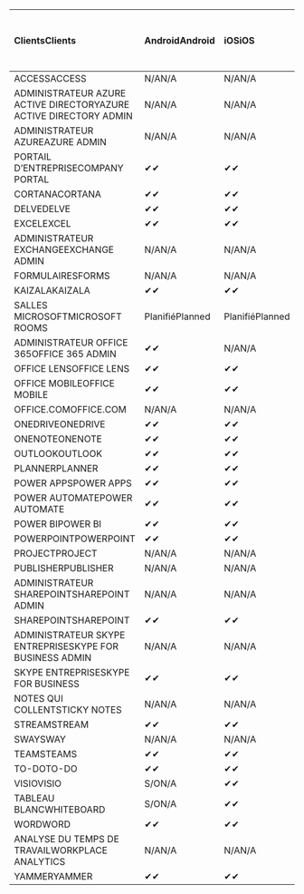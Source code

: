 <!-- This file is generated automatically. Changes made to this file will be overwritten.-->
|<span data-ttu-id="4fbea-101">Clients</span><span class="sxs-lookup"><span data-stu-id="4fbea-101">Clients</span></span>|<span data-ttu-id="4fbea-102">Android</span><span class="sxs-lookup"><span data-stu-id="4fbea-102">Android</span></span>|<span data-ttu-id="4fbea-103">iOS</span><span class="sxs-lookup"><span data-stu-id="4fbea-103">iOS</span></span>|<span data-ttu-id="4fbea-104">Mac</span><span class="sxs-lookup"><span data-stu-id="4fbea-104">Mac</span></span>|<span data-ttu-id="4fbea-105">Windows 10</span><span class="sxs-lookup"><span data-stu-id="4fbea-105">Windows 10</span></span><br><span data-ttu-id="4fbea-106">Desktop</span><span class="sxs-lookup"><span data-stu-id="4fbea-106">Desktop</span></span>|<span data-ttu-id="4fbea-107">Windows 10</span><span class="sxs-lookup"><span data-stu-id="4fbea-107">Windows 10</span></span><br><span data-ttu-id="4fbea-108">Applications modernes</span><span class="sxs-lookup"><span data-stu-id="4fbea-108">Modern Apps</span></span>|
|:-|:-|:-|:-|:-|:-|
|<span data-ttu-id="4fbea-109">ACCESS</span><span class="sxs-lookup"><span data-stu-id="4fbea-109">ACCESS</span></span>|<span data-ttu-id="4fbea-110">N/A</span><span class="sxs-lookup"><span data-stu-id="4fbea-110">N/A</span></span>|<span data-ttu-id="4fbea-111">N/A</span><span class="sxs-lookup"><span data-stu-id="4fbea-111">N/A</span></span>|<span data-ttu-id="4fbea-112">N/A</span><span class="sxs-lookup"><span data-stu-id="4fbea-112">N/A</span></span>|<span data-ttu-id="4fbea-113">✔</span><span class="sxs-lookup"><span data-stu-id="4fbea-113">✔</span></span>|<span data-ttu-id="4fbea-114">S/O</span><span class="sxs-lookup"><span data-stu-id="4fbea-114">N/A</span></span>|
|<span data-ttu-id="4fbea-115">ADMINISTRATEUR AZURE ACTIVE DIRECTORY</span><span class="sxs-lookup"><span data-stu-id="4fbea-115">AZURE ACTIVE DIRECTORY ADMIN</span></span>|<span data-ttu-id="4fbea-116">N/A</span><span class="sxs-lookup"><span data-stu-id="4fbea-116">N/A</span></span>|<span data-ttu-id="4fbea-117">N/A</span><span class="sxs-lookup"><span data-stu-id="4fbea-117">N/A</span></span>|<span data-ttu-id="4fbea-118">N/A</span><span class="sxs-lookup"><span data-stu-id="4fbea-118">N/A</span></span>|<span data-ttu-id="4fbea-119">✔</span><span class="sxs-lookup"><span data-stu-id="4fbea-119">✔</span></span>|<span data-ttu-id="4fbea-120">S/O</span><span class="sxs-lookup"><span data-stu-id="4fbea-120">N/A</span></span>|
|<span data-ttu-id="4fbea-121">ADMINISTRATEUR AZURE</span><span class="sxs-lookup"><span data-stu-id="4fbea-121">AZURE ADMIN</span></span>|<span data-ttu-id="4fbea-122">N/A</span><span class="sxs-lookup"><span data-stu-id="4fbea-122">N/A</span></span>|<span data-ttu-id="4fbea-123">N/A</span><span class="sxs-lookup"><span data-stu-id="4fbea-123">N/A</span></span>|<span data-ttu-id="4fbea-124">N/A</span><span class="sxs-lookup"><span data-stu-id="4fbea-124">N/A</span></span>|<span data-ttu-id="4fbea-125">N/A</span><span class="sxs-lookup"><span data-stu-id="4fbea-125">N/A</span></span>|<span data-ttu-id="4fbea-126">N/A</span><span class="sxs-lookup"><span data-stu-id="4fbea-126">N/A</span></span>|
|<span data-ttu-id="4fbea-127">PORTAIL D’ENTREPRISE</span><span class="sxs-lookup"><span data-stu-id="4fbea-127">COMPANY PORTAL</span></span>|<span data-ttu-id="4fbea-128">✔</span><span class="sxs-lookup"><span data-stu-id="4fbea-128">✔</span></span>|<span data-ttu-id="4fbea-129">✔</span><span class="sxs-lookup"><span data-stu-id="4fbea-129">✔</span></span>|<span data-ttu-id="4fbea-130">✔</span><span class="sxs-lookup"><span data-stu-id="4fbea-130">✔</span></span>|<span data-ttu-id="4fbea-131">S/O</span><span class="sxs-lookup"><span data-stu-id="4fbea-131">N/A</span></span>|<span data-ttu-id="4fbea-132">✔</span><span class="sxs-lookup"><span data-stu-id="4fbea-132">✔</span></span>|
|<span data-ttu-id="4fbea-133">CORTANA</span><span class="sxs-lookup"><span data-stu-id="4fbea-133">CORTANA</span></span>|<span data-ttu-id="4fbea-134">✔</span><span class="sxs-lookup"><span data-stu-id="4fbea-134">✔</span></span>|<span data-ttu-id="4fbea-135">✔</span><span class="sxs-lookup"><span data-stu-id="4fbea-135">✔</span></span>|<span data-ttu-id="4fbea-136">N/A</span><span class="sxs-lookup"><span data-stu-id="4fbea-136">N/A</span></span>|<span data-ttu-id="4fbea-137">N/A</span><span class="sxs-lookup"><span data-stu-id="4fbea-137">N/A</span></span>|<span data-ttu-id="4fbea-138">✔</span><span class="sxs-lookup"><span data-stu-id="4fbea-138">✔</span></span>|
|<span data-ttu-id="4fbea-139">DELVE</span><span class="sxs-lookup"><span data-stu-id="4fbea-139">DELVE</span></span>|<span data-ttu-id="4fbea-140">✔</span><span class="sxs-lookup"><span data-stu-id="4fbea-140">✔</span></span>|<span data-ttu-id="4fbea-141">✔</span><span class="sxs-lookup"><span data-stu-id="4fbea-141">✔</span></span>|<span data-ttu-id="4fbea-142">N/A</span><span class="sxs-lookup"><span data-stu-id="4fbea-142">N/A</span></span>|<span data-ttu-id="4fbea-143">N/A</span><span class="sxs-lookup"><span data-stu-id="4fbea-143">N/A</span></span>|<span data-ttu-id="4fbea-144">N/A</span><span class="sxs-lookup"><span data-stu-id="4fbea-144">N/A</span></span>|
|<span data-ttu-id="4fbea-145">EXCEL</span><span class="sxs-lookup"><span data-stu-id="4fbea-145">EXCEL</span></span>|<span data-ttu-id="4fbea-146">✔</span><span class="sxs-lookup"><span data-stu-id="4fbea-146">✔</span></span>|<span data-ttu-id="4fbea-147">✔</span><span class="sxs-lookup"><span data-stu-id="4fbea-147">✔</span></span>|<span data-ttu-id="4fbea-148">✔</span><span class="sxs-lookup"><span data-stu-id="4fbea-148">✔</span></span>|<span data-ttu-id="4fbea-149">✔</span><span class="sxs-lookup"><span data-stu-id="4fbea-149">✔</span></span>|<span data-ttu-id="4fbea-150">✔</span><span class="sxs-lookup"><span data-stu-id="4fbea-150">✔</span></span>|
|<span data-ttu-id="4fbea-151">ADMINISTRATEUR EXCHANGE</span><span class="sxs-lookup"><span data-stu-id="4fbea-151">EXCHANGE ADMIN</span></span>|<span data-ttu-id="4fbea-152">N/A</span><span class="sxs-lookup"><span data-stu-id="4fbea-152">N/A</span></span>|<span data-ttu-id="4fbea-153">N/A</span><span class="sxs-lookup"><span data-stu-id="4fbea-153">N/A</span></span>|<span data-ttu-id="4fbea-154">N/A</span><span class="sxs-lookup"><span data-stu-id="4fbea-154">N/A</span></span>|<span data-ttu-id="4fbea-155">✔</span><span class="sxs-lookup"><span data-stu-id="4fbea-155">✔</span></span>|<span data-ttu-id="4fbea-156">S/O</span><span class="sxs-lookup"><span data-stu-id="4fbea-156">N/A</span></span>|
|<span data-ttu-id="4fbea-157">FORMULAIRES</span><span class="sxs-lookup"><span data-stu-id="4fbea-157">FORMS</span></span>|<span data-ttu-id="4fbea-158">N/A</span><span class="sxs-lookup"><span data-stu-id="4fbea-158">N/A</span></span>|<span data-ttu-id="4fbea-159">N/A</span><span class="sxs-lookup"><span data-stu-id="4fbea-159">N/A</span></span>|<span data-ttu-id="4fbea-160">N/A</span><span class="sxs-lookup"><span data-stu-id="4fbea-160">N/A</span></span>|<span data-ttu-id="4fbea-161">N/A</span><span class="sxs-lookup"><span data-stu-id="4fbea-161">N/A</span></span>|<span data-ttu-id="4fbea-162">N/A</span><span class="sxs-lookup"><span data-stu-id="4fbea-162">N/A</span></span>|
|<span data-ttu-id="4fbea-163">KAIZALA</span><span class="sxs-lookup"><span data-stu-id="4fbea-163">KAIZALA</span></span>|<span data-ttu-id="4fbea-164">✔</span><span class="sxs-lookup"><span data-stu-id="4fbea-164">✔</span></span>|<span data-ttu-id="4fbea-165">✔</span><span class="sxs-lookup"><span data-stu-id="4fbea-165">✔</span></span>|<span data-ttu-id="4fbea-166">N/A</span><span class="sxs-lookup"><span data-stu-id="4fbea-166">N/A</span></span>|<span data-ttu-id="4fbea-167">N/A</span><span class="sxs-lookup"><span data-stu-id="4fbea-167">N/A</span></span>|<span data-ttu-id="4fbea-168">N/A</span><span class="sxs-lookup"><span data-stu-id="4fbea-168">N/A</span></span>|
|<span data-ttu-id="4fbea-169">SALLES MICROSOFT</span><span class="sxs-lookup"><span data-stu-id="4fbea-169">MICROSOFT ROOMS</span></span>|<span data-ttu-id="4fbea-170">Planifié</span><span class="sxs-lookup"><span data-stu-id="4fbea-170">Planned</span></span>|<span data-ttu-id="4fbea-171">Planifié</span><span class="sxs-lookup"><span data-stu-id="4fbea-171">Planned</span></span>|<span data-ttu-id="4fbea-172">N/A</span><span class="sxs-lookup"><span data-stu-id="4fbea-172">N/A</span></span>|<span data-ttu-id="4fbea-173">N/A</span><span class="sxs-lookup"><span data-stu-id="4fbea-173">N/A</span></span>|<span data-ttu-id="4fbea-174">N/A</span><span class="sxs-lookup"><span data-stu-id="4fbea-174">N/A</span></span>|
|<span data-ttu-id="4fbea-175">ADMINISTRATEUR OFFICE 365</span><span class="sxs-lookup"><span data-stu-id="4fbea-175">OFFICE 365 ADMIN</span></span>|<span data-ttu-id="4fbea-176">✔</span><span class="sxs-lookup"><span data-stu-id="4fbea-176">✔</span></span>|<span data-ttu-id="4fbea-177">N/A</span><span class="sxs-lookup"><span data-stu-id="4fbea-177">N/A</span></span>|<span data-ttu-id="4fbea-178">N/A</span><span class="sxs-lookup"><span data-stu-id="4fbea-178">N/A</span></span>|<span data-ttu-id="4fbea-179">N/A</span><span class="sxs-lookup"><span data-stu-id="4fbea-179">N/A</span></span>|<span data-ttu-id="4fbea-180">N/A</span><span class="sxs-lookup"><span data-stu-id="4fbea-180">N/A</span></span>|
|<span data-ttu-id="4fbea-181">OFFICE LENS</span><span class="sxs-lookup"><span data-stu-id="4fbea-181">OFFICE LENS</span></span>|<span data-ttu-id="4fbea-182">✔</span><span class="sxs-lookup"><span data-stu-id="4fbea-182">✔</span></span>|<span data-ttu-id="4fbea-183">✔</span><span class="sxs-lookup"><span data-stu-id="4fbea-183">✔</span></span>|<span data-ttu-id="4fbea-184">N/A</span><span class="sxs-lookup"><span data-stu-id="4fbea-184">N/A</span></span>|<span data-ttu-id="4fbea-185">N/A</span><span class="sxs-lookup"><span data-stu-id="4fbea-185">N/A</span></span>|<span data-ttu-id="4fbea-186">✔</span><span class="sxs-lookup"><span data-stu-id="4fbea-186">✔</span></span>|
|<span data-ttu-id="4fbea-187">OFFICE MOBILE</span><span class="sxs-lookup"><span data-stu-id="4fbea-187">OFFICE MOBILE</span></span>|<span data-ttu-id="4fbea-188">✔</span><span class="sxs-lookup"><span data-stu-id="4fbea-188">✔</span></span>|<span data-ttu-id="4fbea-189">✔</span><span class="sxs-lookup"><span data-stu-id="4fbea-189">✔</span></span>|<span data-ttu-id="4fbea-190">N/A</span><span class="sxs-lookup"><span data-stu-id="4fbea-190">N/A</span></span>|<span data-ttu-id="4fbea-191">N/A</span><span class="sxs-lookup"><span data-stu-id="4fbea-191">N/A</span></span>|<span data-ttu-id="4fbea-192">N/A</span><span class="sxs-lookup"><span data-stu-id="4fbea-192">N/A</span></span>|
|<span data-ttu-id="4fbea-193">OFFICE.COM</span><span class="sxs-lookup"><span data-stu-id="4fbea-193">OFFICE.COM</span></span>|<span data-ttu-id="4fbea-194">N/A</span><span class="sxs-lookup"><span data-stu-id="4fbea-194">N/A</span></span>|<span data-ttu-id="4fbea-195">N/A</span><span class="sxs-lookup"><span data-stu-id="4fbea-195">N/A</span></span>|<span data-ttu-id="4fbea-196">N/A</span><span class="sxs-lookup"><span data-stu-id="4fbea-196">N/A</span></span>|<span data-ttu-id="4fbea-197">N/A</span><span class="sxs-lookup"><span data-stu-id="4fbea-197">N/A</span></span>|<span data-ttu-id="4fbea-198">✔</span><span class="sxs-lookup"><span data-stu-id="4fbea-198">✔</span></span>|
|<span data-ttu-id="4fbea-199">ONEDRIVE</span><span class="sxs-lookup"><span data-stu-id="4fbea-199">ONEDRIVE</span></span>|<span data-ttu-id="4fbea-200">✔</span><span class="sxs-lookup"><span data-stu-id="4fbea-200">✔</span></span>|<span data-ttu-id="4fbea-201">✔</span><span class="sxs-lookup"><span data-stu-id="4fbea-201">✔</span></span>|<span data-ttu-id="4fbea-202">✔</span><span class="sxs-lookup"><span data-stu-id="4fbea-202">✔</span></span>|<span data-ttu-id="4fbea-203">✔</span><span class="sxs-lookup"><span data-stu-id="4fbea-203">✔</span></span>|<span data-ttu-id="4fbea-204">✔</span><span class="sxs-lookup"><span data-stu-id="4fbea-204">✔</span></span>|
|<span data-ttu-id="4fbea-205">ONENOTE</span><span class="sxs-lookup"><span data-stu-id="4fbea-205">ONENOTE</span></span>|<span data-ttu-id="4fbea-206">✔</span><span class="sxs-lookup"><span data-stu-id="4fbea-206">✔</span></span>|<span data-ttu-id="4fbea-207">✔</span><span class="sxs-lookup"><span data-stu-id="4fbea-207">✔</span></span>|<span data-ttu-id="4fbea-208">✔</span><span class="sxs-lookup"><span data-stu-id="4fbea-208">✔</span></span>|<span data-ttu-id="4fbea-209">✔</span><span class="sxs-lookup"><span data-stu-id="4fbea-209">✔</span></span>|<span data-ttu-id="4fbea-210">✔</span><span class="sxs-lookup"><span data-stu-id="4fbea-210">✔</span></span>|
|<span data-ttu-id="4fbea-211">OUTLOOK</span><span class="sxs-lookup"><span data-stu-id="4fbea-211">OUTLOOK</span></span>|<span data-ttu-id="4fbea-212">✔</span><span class="sxs-lookup"><span data-stu-id="4fbea-212">✔</span></span>|<span data-ttu-id="4fbea-213">✔</span><span class="sxs-lookup"><span data-stu-id="4fbea-213">✔</span></span>|<span data-ttu-id="4fbea-214">✔</span><span class="sxs-lookup"><span data-stu-id="4fbea-214">✔</span></span>|<span data-ttu-id="4fbea-215">✔</span><span class="sxs-lookup"><span data-stu-id="4fbea-215">✔</span></span>|<span data-ttu-id="4fbea-216">✔</span><span class="sxs-lookup"><span data-stu-id="4fbea-216">✔</span></span>|
|<span data-ttu-id="4fbea-217">PLANNER</span><span class="sxs-lookup"><span data-stu-id="4fbea-217">PLANNER</span></span>|<span data-ttu-id="4fbea-218">✔</span><span class="sxs-lookup"><span data-stu-id="4fbea-218">✔</span></span>|<span data-ttu-id="4fbea-219">✔</span><span class="sxs-lookup"><span data-stu-id="4fbea-219">✔</span></span>|<span data-ttu-id="4fbea-220">N/A</span><span class="sxs-lookup"><span data-stu-id="4fbea-220">N/A</span></span>|<span data-ttu-id="4fbea-221">N/A</span><span class="sxs-lookup"><span data-stu-id="4fbea-221">N/A</span></span>|<span data-ttu-id="4fbea-222">N/A</span><span class="sxs-lookup"><span data-stu-id="4fbea-222">N/A</span></span>|
|<span data-ttu-id="4fbea-223">POWER APPS</span><span class="sxs-lookup"><span data-stu-id="4fbea-223">POWER APPS</span></span>|<span data-ttu-id="4fbea-224">✔</span><span class="sxs-lookup"><span data-stu-id="4fbea-224">✔</span></span>|<span data-ttu-id="4fbea-225">✔</span><span class="sxs-lookup"><span data-stu-id="4fbea-225">✔</span></span>|<span data-ttu-id="4fbea-226">N/A</span><span class="sxs-lookup"><span data-stu-id="4fbea-226">N/A</span></span>|<span data-ttu-id="4fbea-227">N/A</span><span class="sxs-lookup"><span data-stu-id="4fbea-227">N/A</span></span>|<span data-ttu-id="4fbea-228">✔</span><span class="sxs-lookup"><span data-stu-id="4fbea-228">✔</span></span>|
|<span data-ttu-id="4fbea-229">POWER AUTOMATE</span><span class="sxs-lookup"><span data-stu-id="4fbea-229">POWER AUTOMATE</span></span>|<span data-ttu-id="4fbea-230">✔</span><span class="sxs-lookup"><span data-stu-id="4fbea-230">✔</span></span>|<span data-ttu-id="4fbea-231">✔</span><span class="sxs-lookup"><span data-stu-id="4fbea-231">✔</span></span>|<span data-ttu-id="4fbea-232">N/A</span><span class="sxs-lookup"><span data-stu-id="4fbea-232">N/A</span></span>|<span data-ttu-id="4fbea-233">N/A</span><span class="sxs-lookup"><span data-stu-id="4fbea-233">N/A</span></span>|<span data-ttu-id="4fbea-234">N/A</span><span class="sxs-lookup"><span data-stu-id="4fbea-234">N/A</span></span>|
|<span data-ttu-id="4fbea-235">POWER BI</span><span class="sxs-lookup"><span data-stu-id="4fbea-235">POWER BI</span></span>|<span data-ttu-id="4fbea-236">✔</span><span class="sxs-lookup"><span data-stu-id="4fbea-236">✔</span></span>|<span data-ttu-id="4fbea-237">✔</span><span class="sxs-lookup"><span data-stu-id="4fbea-237">✔</span></span>|<span data-ttu-id="4fbea-238">S/O</span><span class="sxs-lookup"><span data-stu-id="4fbea-238">N/A</span></span>|<span data-ttu-id="4fbea-239">✔</span><span class="sxs-lookup"><span data-stu-id="4fbea-239">✔</span></span>|<span data-ttu-id="4fbea-240">✔</span><span class="sxs-lookup"><span data-stu-id="4fbea-240">✔</span></span>|
|<span data-ttu-id="4fbea-241">POWERPOINT</span><span class="sxs-lookup"><span data-stu-id="4fbea-241">POWERPOINT</span></span>|<span data-ttu-id="4fbea-242">✔</span><span class="sxs-lookup"><span data-stu-id="4fbea-242">✔</span></span>|<span data-ttu-id="4fbea-243">✔</span><span class="sxs-lookup"><span data-stu-id="4fbea-243">✔</span></span>|<span data-ttu-id="4fbea-244">✔</span><span class="sxs-lookup"><span data-stu-id="4fbea-244">✔</span></span>|<span data-ttu-id="4fbea-245">✔</span><span class="sxs-lookup"><span data-stu-id="4fbea-245">✔</span></span>|<span data-ttu-id="4fbea-246">✔</span><span class="sxs-lookup"><span data-stu-id="4fbea-246">✔</span></span>|
|<span data-ttu-id="4fbea-247">PROJECT</span><span class="sxs-lookup"><span data-stu-id="4fbea-247">PROJECT</span></span>|<span data-ttu-id="4fbea-248">N/A</span><span class="sxs-lookup"><span data-stu-id="4fbea-248">N/A</span></span>|<span data-ttu-id="4fbea-249">N/A</span><span class="sxs-lookup"><span data-stu-id="4fbea-249">N/A</span></span>|<span data-ttu-id="4fbea-250">N/A</span><span class="sxs-lookup"><span data-stu-id="4fbea-250">N/A</span></span>|<span data-ttu-id="4fbea-251">✔</span><span class="sxs-lookup"><span data-stu-id="4fbea-251">✔</span></span>|<span data-ttu-id="4fbea-252">S/O</span><span class="sxs-lookup"><span data-stu-id="4fbea-252">N/A</span></span>|
|<span data-ttu-id="4fbea-253">PUBLISHER</span><span class="sxs-lookup"><span data-stu-id="4fbea-253">PUBLISHER</span></span>|<span data-ttu-id="4fbea-254">N/A</span><span class="sxs-lookup"><span data-stu-id="4fbea-254">N/A</span></span>|<span data-ttu-id="4fbea-255">N/A</span><span class="sxs-lookup"><span data-stu-id="4fbea-255">N/A</span></span>|<span data-ttu-id="4fbea-256">N/A</span><span class="sxs-lookup"><span data-stu-id="4fbea-256">N/A</span></span>|<span data-ttu-id="4fbea-257">✔</span><span class="sxs-lookup"><span data-stu-id="4fbea-257">✔</span></span>|<span data-ttu-id="4fbea-258">S/O</span><span class="sxs-lookup"><span data-stu-id="4fbea-258">N/A</span></span>|
|<span data-ttu-id="4fbea-259">ADMINISTRATEUR SHAREPOINT</span><span class="sxs-lookup"><span data-stu-id="4fbea-259">SHAREPOINT ADMIN</span></span>|<span data-ttu-id="4fbea-260">N/A</span><span class="sxs-lookup"><span data-stu-id="4fbea-260">N/A</span></span>|<span data-ttu-id="4fbea-261">N/A</span><span class="sxs-lookup"><span data-stu-id="4fbea-261">N/A</span></span>|<span data-ttu-id="4fbea-262">N/A</span><span class="sxs-lookup"><span data-stu-id="4fbea-262">N/A</span></span>|<span data-ttu-id="4fbea-263">✔</span><span class="sxs-lookup"><span data-stu-id="4fbea-263">✔</span></span>|<span data-ttu-id="4fbea-264">S/O</span><span class="sxs-lookup"><span data-stu-id="4fbea-264">N/A</span></span>|
|<span data-ttu-id="4fbea-265">SHAREPOINT</span><span class="sxs-lookup"><span data-stu-id="4fbea-265">SHAREPOINT</span></span>|<span data-ttu-id="4fbea-266">✔</span><span class="sxs-lookup"><span data-stu-id="4fbea-266">✔</span></span>|<span data-ttu-id="4fbea-267">✔</span><span class="sxs-lookup"><span data-stu-id="4fbea-267">✔</span></span>|<span data-ttu-id="4fbea-268">N/A</span><span class="sxs-lookup"><span data-stu-id="4fbea-268">N/A</span></span>|<span data-ttu-id="4fbea-269">N/A</span><span class="sxs-lookup"><span data-stu-id="4fbea-269">N/A</span></span>|<span data-ttu-id="4fbea-270">N/A</span><span class="sxs-lookup"><span data-stu-id="4fbea-270">N/A</span></span>|
|<span data-ttu-id="4fbea-271">ADMINISTRATEUR SKYPE ENTREPRISE</span><span class="sxs-lookup"><span data-stu-id="4fbea-271">SKYPE FOR BUSINESS ADMIN</span></span>|<span data-ttu-id="4fbea-272">N/A</span><span class="sxs-lookup"><span data-stu-id="4fbea-272">N/A</span></span>|<span data-ttu-id="4fbea-273">N/A</span><span class="sxs-lookup"><span data-stu-id="4fbea-273">N/A</span></span>|<span data-ttu-id="4fbea-274">N/A</span><span class="sxs-lookup"><span data-stu-id="4fbea-274">N/A</span></span>|<span data-ttu-id="4fbea-275">✔</span><span class="sxs-lookup"><span data-stu-id="4fbea-275">✔</span></span>|<span data-ttu-id="4fbea-276">S/O</span><span class="sxs-lookup"><span data-stu-id="4fbea-276">N/A</span></span>|
|<span data-ttu-id="4fbea-277">SKYPE ENTREPRISE</span><span class="sxs-lookup"><span data-stu-id="4fbea-277">SKYPE FOR BUSINESS</span></span>|<span data-ttu-id="4fbea-278">✔</span><span class="sxs-lookup"><span data-stu-id="4fbea-278">✔</span></span>|<span data-ttu-id="4fbea-279">✔</span><span class="sxs-lookup"><span data-stu-id="4fbea-279">✔</span></span>|<span data-ttu-id="4fbea-280">✔</span><span class="sxs-lookup"><span data-stu-id="4fbea-280">✔</span></span>|<span data-ttu-id="4fbea-281">✔</span><span class="sxs-lookup"><span data-stu-id="4fbea-281">✔</span></span>|<span data-ttu-id="4fbea-282">S/O</span><span class="sxs-lookup"><span data-stu-id="4fbea-282">N/A</span></span>|
|<span data-ttu-id="4fbea-283">NOTES QUI COLLENT</span><span class="sxs-lookup"><span data-stu-id="4fbea-283">STICKY NOTES</span></span>|<span data-ttu-id="4fbea-284">N/A</span><span class="sxs-lookup"><span data-stu-id="4fbea-284">N/A</span></span>|<span data-ttu-id="4fbea-285">N/A</span><span class="sxs-lookup"><span data-stu-id="4fbea-285">N/A</span></span>|<span data-ttu-id="4fbea-286">N/A</span><span class="sxs-lookup"><span data-stu-id="4fbea-286">N/A</span></span>|<span data-ttu-id="4fbea-287">N/A</span><span class="sxs-lookup"><span data-stu-id="4fbea-287">N/A</span></span>|<span data-ttu-id="4fbea-288">✔</span><span class="sxs-lookup"><span data-stu-id="4fbea-288">✔</span></span>|
|<span data-ttu-id="4fbea-289">STREAM</span><span class="sxs-lookup"><span data-stu-id="4fbea-289">STREAM</span></span>|<span data-ttu-id="4fbea-290">✔</span><span class="sxs-lookup"><span data-stu-id="4fbea-290">✔</span></span>|<span data-ttu-id="4fbea-291">✔</span><span class="sxs-lookup"><span data-stu-id="4fbea-291">✔</span></span>|<span data-ttu-id="4fbea-292">N/A</span><span class="sxs-lookup"><span data-stu-id="4fbea-292">N/A</span></span>|<span data-ttu-id="4fbea-293">N/A</span><span class="sxs-lookup"><span data-stu-id="4fbea-293">N/A</span></span>|<span data-ttu-id="4fbea-294">N/A</span><span class="sxs-lookup"><span data-stu-id="4fbea-294">N/A</span></span>|
|<span data-ttu-id="4fbea-295">SWAY</span><span class="sxs-lookup"><span data-stu-id="4fbea-295">SWAY</span></span>|<span data-ttu-id="4fbea-296">N/A</span><span class="sxs-lookup"><span data-stu-id="4fbea-296">N/A</span></span>|<span data-ttu-id="4fbea-297">N/A</span><span class="sxs-lookup"><span data-stu-id="4fbea-297">N/A</span></span>|<span data-ttu-id="4fbea-298">N/A</span><span class="sxs-lookup"><span data-stu-id="4fbea-298">N/A</span></span>|<span data-ttu-id="4fbea-299">N/A</span><span class="sxs-lookup"><span data-stu-id="4fbea-299">N/A</span></span>|<span data-ttu-id="4fbea-300">✔</span><span class="sxs-lookup"><span data-stu-id="4fbea-300">✔</span></span>|
|<span data-ttu-id="4fbea-301">TEAMS</span><span class="sxs-lookup"><span data-stu-id="4fbea-301">TEAMS</span></span>|<span data-ttu-id="4fbea-302">✔</span><span class="sxs-lookup"><span data-stu-id="4fbea-302">✔</span></span>|<span data-ttu-id="4fbea-303">✔</span><span class="sxs-lookup"><span data-stu-id="4fbea-303">✔</span></span>|<span data-ttu-id="4fbea-304">✔</span><span class="sxs-lookup"><span data-stu-id="4fbea-304">✔</span></span>|<span data-ttu-id="4fbea-305">✔</span><span class="sxs-lookup"><span data-stu-id="4fbea-305">✔</span></span>|<span data-ttu-id="4fbea-306">S/O</span><span class="sxs-lookup"><span data-stu-id="4fbea-306">N/A</span></span>|
|<span data-ttu-id="4fbea-307">TO-DO</span><span class="sxs-lookup"><span data-stu-id="4fbea-307">TO-DO</span></span>|<span data-ttu-id="4fbea-308">✔</span><span class="sxs-lookup"><span data-stu-id="4fbea-308">✔</span></span>|<span data-ttu-id="4fbea-309">✔</span><span class="sxs-lookup"><span data-stu-id="4fbea-309">✔</span></span>|<span data-ttu-id="4fbea-310">✔</span><span class="sxs-lookup"><span data-stu-id="4fbea-310">✔</span></span>|<span data-ttu-id="4fbea-311">S/O</span><span class="sxs-lookup"><span data-stu-id="4fbea-311">N/A</span></span>|<span data-ttu-id="4fbea-312">✔</span><span class="sxs-lookup"><span data-stu-id="4fbea-312">✔</span></span>|
|<span data-ttu-id="4fbea-313">VISIO</span><span class="sxs-lookup"><span data-stu-id="4fbea-313">VISIO</span></span>|<span data-ttu-id="4fbea-314">S/O</span><span class="sxs-lookup"><span data-stu-id="4fbea-314">N/A</span></span>|<span data-ttu-id="4fbea-315">✔</span><span class="sxs-lookup"><span data-stu-id="4fbea-315">✔</span></span>|<span data-ttu-id="4fbea-316">S/O</span><span class="sxs-lookup"><span data-stu-id="4fbea-316">N/A</span></span>|<span data-ttu-id="4fbea-317">✔</span><span class="sxs-lookup"><span data-stu-id="4fbea-317">✔</span></span>|<span data-ttu-id="4fbea-318">S/O</span><span class="sxs-lookup"><span data-stu-id="4fbea-318">N/A</span></span>|
|<span data-ttu-id="4fbea-319">TABLEAU BLANC</span><span class="sxs-lookup"><span data-stu-id="4fbea-319">WHITEBOARD</span></span>|<span data-ttu-id="4fbea-320">S/O</span><span class="sxs-lookup"><span data-stu-id="4fbea-320">N/A</span></span>|<span data-ttu-id="4fbea-321">✔</span><span class="sxs-lookup"><span data-stu-id="4fbea-321">✔</span></span>|<span data-ttu-id="4fbea-322">N/A</span><span class="sxs-lookup"><span data-stu-id="4fbea-322">N/A</span></span>|<span data-ttu-id="4fbea-323">N/A</span><span class="sxs-lookup"><span data-stu-id="4fbea-323">N/A</span></span>|<span data-ttu-id="4fbea-324">✔</span><span class="sxs-lookup"><span data-stu-id="4fbea-324">✔</span></span>|
|<span data-ttu-id="4fbea-325">WORD</span><span class="sxs-lookup"><span data-stu-id="4fbea-325">WORD</span></span>|<span data-ttu-id="4fbea-326">✔</span><span class="sxs-lookup"><span data-stu-id="4fbea-326">✔</span></span>|<span data-ttu-id="4fbea-327">✔</span><span class="sxs-lookup"><span data-stu-id="4fbea-327">✔</span></span>|<span data-ttu-id="4fbea-328">✔</span><span class="sxs-lookup"><span data-stu-id="4fbea-328">✔</span></span>|<span data-ttu-id="4fbea-329">✔</span><span class="sxs-lookup"><span data-stu-id="4fbea-329">✔</span></span>|<span data-ttu-id="4fbea-330">✔</span><span class="sxs-lookup"><span data-stu-id="4fbea-330">✔</span></span>|
|<span data-ttu-id="4fbea-331">ANALYSE DU TEMPS DE TRAVAIL</span><span class="sxs-lookup"><span data-stu-id="4fbea-331">WORKPLACE ANALYTICS</span></span>|<span data-ttu-id="4fbea-332">N/A</span><span class="sxs-lookup"><span data-stu-id="4fbea-332">N/A</span></span>|<span data-ttu-id="4fbea-333">N/A</span><span class="sxs-lookup"><span data-stu-id="4fbea-333">N/A</span></span>|<span data-ttu-id="4fbea-334">N/A</span><span class="sxs-lookup"><span data-stu-id="4fbea-334">N/A</span></span>|<span data-ttu-id="4fbea-335">N/A</span><span class="sxs-lookup"><span data-stu-id="4fbea-335">N/A</span></span>|<span data-ttu-id="4fbea-336">N/A</span><span class="sxs-lookup"><span data-stu-id="4fbea-336">N/A</span></span>|
|<span data-ttu-id="4fbea-337">YAMMER</span><span class="sxs-lookup"><span data-stu-id="4fbea-337">YAMMER</span></span>|<span data-ttu-id="4fbea-338">✔</span><span class="sxs-lookup"><span data-stu-id="4fbea-338">✔</span></span>|<span data-ttu-id="4fbea-339">✔</span><span class="sxs-lookup"><span data-stu-id="4fbea-339">✔</span></span>|<span data-ttu-id="4fbea-340">✔</span><span class="sxs-lookup"><span data-stu-id="4fbea-340">✔</span></span>|<span data-ttu-id="4fbea-341">✔</span><span class="sxs-lookup"><span data-stu-id="4fbea-341">✔</span></span>|<span data-ttu-id="4fbea-342">S/O</span><span class="sxs-lookup"><span data-stu-id="4fbea-342">N/A</span></span>|
